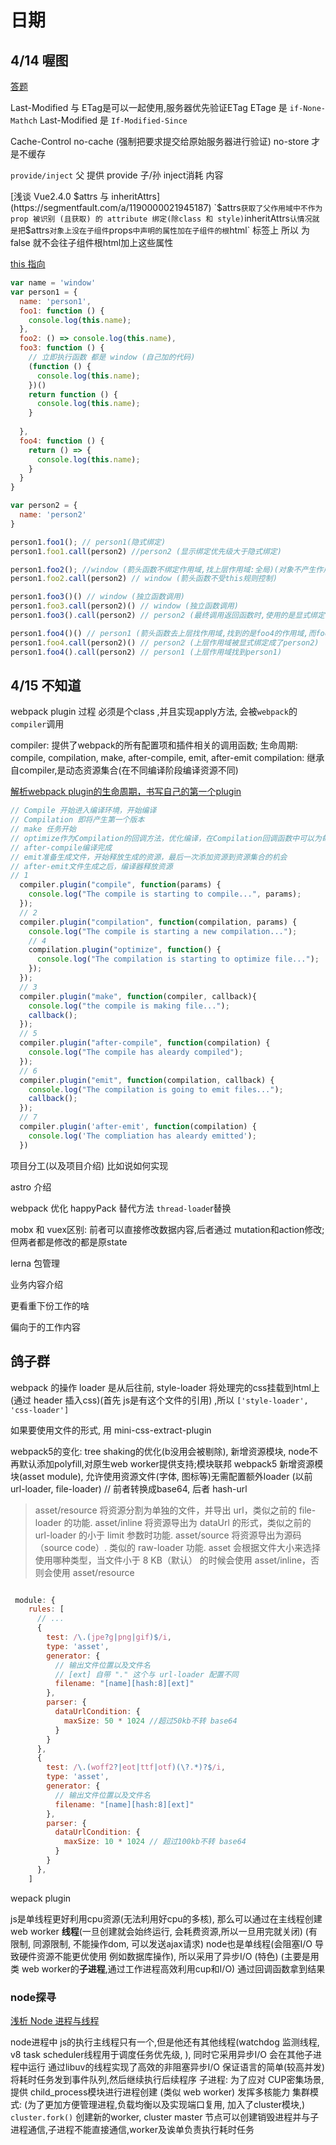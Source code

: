# 日期

## 4/14 喔图

[答题](https://ks.wjx.top/wjx/join/complete.aspx?activityid=OgrSdLf&joinid=112561923771&sojumpindex=580&tvd=6oGuorq91oc%3d&costtime=2593&comsign=7BE1DE6C90C5C99B45AFB5504FE7CFA74C09690D&s=&nw=1)

Last-Modified 与 ETag是可以一起使用,服务器优先验证ETag
ETage 是 `if-None-Mathch`
Last-Modified 是 `If-Modified-Since`

[](https://developer.mozilla.org/zh-CN/docs/Web/HTTP/Headers/Cache-Control)
Cache-Control
no-cache (强制把要求提交给原始服务器进行验证)
no-store 才是不缓存

`provide/inject`
父 提供 provide
子/孙 inject消耗 内容

[浅谈 Vue2.4.0 $attrs 与 inheritAttrs](https://segmentfault.com/a/1190000021945187)
`$attrs`
获取了父作用域中不作为 prop 被识别 (且获取) 的 attribute 绑定(除class 和 style)
`inheritAttrs`
认情况就是把 `$attrs` 对象上没在子组件 `props` 中声明的属性加在子组件的根 `html` 标签上
所以 为 false 就不会往子组件根html加上这些属性

[this 指向](https://www.cyjclub.top/archives/javascript%E5%87%BD%E6%95%B0%E7%9A%84this%E6%8C%87%E5%90%91)

```js
var name = 'window'
var person1 = {
  name: 'person1',
  foo1: function () {
    console.log(this.name);
  },
  foo2: () => console.log(this.name),
  foo3: function () {
    // 立即执行函数 都是 window (自己加的代码)
    (function () {
      console.log(this.name);
    })()
    return function () {
      console.log(this.name);
    }
    
  },
  foo4: function () {
    return () => {
      console.log(this.name);
    }
  }
}

var person2 = {
  name: 'person2'
}

person1.foo1(); // person1(隐式绑定)
person1.foo1.call(person2) //person2 (显示绑定优先级大于隐式绑定)

person1.foo2(); //window (箭头函数不绑定作用域,找上层作用域:全局)(对象不产生作用域)
person1.foo2.call(person2) // window (箭头函数不受this规则控制)

person1.foo3()() // window (独立函数调用)
person1.foo3.call(person2)() // window (独立函数调用)
person1.foo3().call(person2) // person2 (最终调用返回函数时,使用的是显式绑定)

person1.foo4()() // person1 (箭头函数去上层找作用域,找到的是foo4的作用域,而foo4我们是通过person1隐式调用的)
person1.foo4.call(person2)() // person2 (上层作用域被显式绑定成了person2)
person1.foo4().call(person2) // person1 (上层作用域找到person1)
```

## 4/15 不知道

webpack plugin 过程
必须是个class ,并且实现apply方法, 会被`webpack`的`compiler`调用

compiler: 提供了webpack的所有配置项和插件相关的调用函数; 生命周期: compile, compilation, make, after-compile, emit, after-emit
compilation: 继承自compiler,是动态资源集合(在不同编译阶段编译资源不同)

[解析webpack plugin的生命周期，书写自己的第一个plugin](https://beacelee.com/2018-01-18-%E8%A7%A3%E6%9E%90webpack%20plugin%E7%9A%84%E7%94%9F%E5%91%BD%E5%91%A8%E6%9C%9F%EF%BC%8C%E4%B9%A6%E5%86%99%E8%87%AA%E5%B7%B1%E7%9A%84%E7%AC%AC%E4%B8%80%E4%B8%AAplugin/)

```js
// Compile 开始进入编译环境，开始编译
// Compilation 即将产生第一个版本
// make 任务开始
// optimize作为Compilation的回调方法，优化编译，在Compilation回调函数中可以为每一个新的编译绑定回调。
// after-compile编译完成
// emit准备生成文件，开始释放生成的资源，最后一次添加资源到资源集合的机会
// after-emit文件生成之后，编译器释放资源
// 1
  compiler.plugin("compile", function(params) {
    console.log("The compile is starting to compile...", params);
  });
  // 2
  compiler.plugin("compilation", function(compilation, params) {
    console.log("The compile is starting a new compilation...");
    // 4
    compilation.plugin("optimize", function() {
      console.log("The compilation is starting to optimize file...");
    });
  });
  // 3
  compiler.plugin("make", function(compiler, callback){
    console.log("the compile is making file...");
    callback();
  });
  // 5
  compiler.plugin("after-compile", function(compilation) {
    console.log("The compile has aleardy compiled");
  });
  // 6
  compiler.plugin("emit", function(compilation, callback) {
    console.log("The compilation is going to emit files...");
    callback();
  });
  // 7
  compiler.plugin('after-emit', function(compilation) {
    console.log('The compliation has aleardy emitted');
  })
```

项目分工(以及项目介绍) 比如说如何实现

astro 介绍

webpack 优化
happyPack 替代方法 `thread-loade`r替换

mobx 和 vuex区别: 前者可以直接修改数据内容,后者通过 mutation和action修改; 但两者都是修改的都是原state

lerna 包管理

业务内容介绍

更看重下份工作的啥

偏向于的工作内容

## 鸽子群

webpack 的操作
loader 是从后往前,  style-loader 将处理完的css挂载到html上(通过 header 插入css)(首先 js是有这个文件的引用) ,所以  `['style-loader', 'css-loader']`

如果要使用文件的形式, 用 mini-css-extract-plugin

webpack5的变化: tree shaking的优化(b没用会被剔除), 新增资源模块, node不再默认添加polyfill,对原生web worker提供支持;模块联邦
webpack5 新增资源模块(asset module), 允许使用资源文件(字体, 图标等)无需配置额外loader (以前 url-loader, file-loader) // 前者转换成base64, 后者 hash-url

> asset/resource 将资源分割为单独的文件，并导出 url，类似之前的 file-loader 的功能.
> asset/inline 将资源导出为 dataUrl 的形式，类似之前的 url-loader 的小于 limit 参数时功能.
> asset/source 将资源导出为源码（source code）. 类似的 raw-loader 功能.
> asset 会根据文件大小来选择使用哪种类型，当文件小于 8 KB（默认） 的时候会使用 asset/inline，否则会使用 asset/resource

```js

 module: { 
    rules: [
      // ... 
      {
        test: /\.(jpe?g|png|gif)$/i,
        type: 'asset',
        generator: {
          // 输出文件位置以及文件名
          // [ext] 自带 "." 这个与 url-loader 配置不同
          filename: "[name][hash:8][ext]"
        },
        parser: {
          dataUrlCondition: {
            maxSize: 50 * 1024 //超过50kb不转 base64
          }
        }
      },
      {
        test: /\.(woff2?|eot|ttf|otf)(\?.*)?$/i,
        type: 'asset',
        generator: {
          // 输出文件位置以及文件名
          filename: "[name][hash:8][ext]"
        },
        parser: {
          dataUrlCondition: {
            maxSize: 10 * 1024 // 超过100kb不转 base64
          }
        }
      },
    ]
```

wepack plugin



js是单线程更好利用cpu资源(无法利用好cpu的多核), 那么可以通过在主线程创建 web worker **线程**(一旦创建就会始终运行, 会耗费资源,所以一旦用完就关闭) (有限制, 同源限制, 不能操作dom, 可以发送ajax请求)
node也是单线程(会阻塞I/O 导致硬件资源不能更优使用 例如数据库操作), 所以采用了异步I/O (特色) (主要是用类 web worker的**子进程**,通过工作进程高效利用cup和I/O) 通过回调函数拿到结果

### node探寻

[浅析 Node 进程与线程](https://www.zoo.team/article/node-process-thread)

node进程中 js的执行主线程只有一个,但是他还有其他线程(watchdog 监测线程, v8 task scheduler线程用于调度任务优先级, ),  同时它采用异步I/O 会在其他子进程中运行
通过libuv的线程实现了高效的非阻塞异步I/O 保证语言的简单(较高并发) 将耗时任务发到事件队列,然后继续执行后续程序
子进程: 为了应对 CUP密集场景,提供 child_process模块进行进程创建 (类似 web worker) 发挥多核能力
集群模式: (为了更加方便管理进程,负载均衡以及实现端口复用, 加入了cluster模块,) `cluster.fork()` 创建新的worker, cluster master 节点可以创建销毁进程并与子进程通信,子进程不能直接通信,worker及诶单负责执行耗时任务
